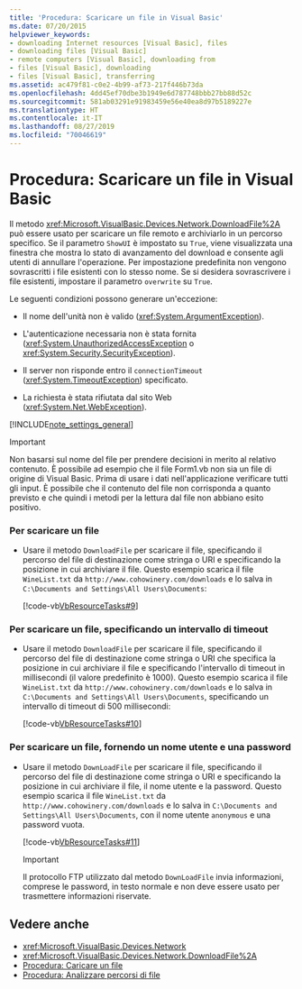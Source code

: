 ```yaml
---
title: 'Procedura: Scaricare un file in Visual Basic'
ms.date: 07/20/2015
helpviewer_keywords:
- downloading Internet resources [Visual Basic], files
- downloading files [Visual Basic]
- remote computers [Visual Basic], downloading from
- files [Visual Basic], downloading
- files [Visual Basic], transferring
ms.assetid: ac479f81-c0e2-4b99-af73-217f446b73da
ms.openlocfilehash: 4dd45ef70dbe3b1949e6d787748bbb27bb88d52c
ms.sourcegitcommit: 581ab03291e91983459e56e40ea8d97b5189227e
ms.translationtype: HT
ms.contentlocale: it-IT
ms.lasthandoff: 08/27/2019
ms.locfileid: "70046619"
---
```

# <a name="how-to-download-a-file-in-visual-basic"></a>Procedura: Scaricare un file in Visual Basic

Il metodo <xref:Microsoft.VisualBasic.Devices.Network.DownloadFile%2A> può essere usato per scaricare un file remoto e archiviarlo in un percorso specifico. Se il parametro `ShowUI` è impostato su `True`, viene visualizzata una finestra che mostra lo stato di avanzamento del download e consente agli utenti di annullare l'operazione. Per impostazione predefinita non vengono sovrascritti i file esistenti con lo stesso nome. Se si desidera sovrascrivere i file esistenti, impostare il parametro `overwrite` su `True`.

Le seguenti condizioni possono generare un'eccezione:

- Il nome dell'unità non è valido (<xref:System.ArgumentException>).

- L'autenticazione necessaria non è stata fornita (<xref:System.UnauthorizedAccessException> o <xref:System.Security.SecurityException>).

- Il server non risponde entro il `connectionTimeout` (<xref:System.TimeoutException>) specificato.

- La richiesta è stata rifiutata dal sito Web (<xref:System.Net.WebException>).

[!INCLUDE[note_settings_general](~/includes/note-settings-general-md.md)]

> [!IMPORTANT]
> Non basarsi sul nome del file per prendere decisioni in merito al relativo contenuto. È possibile ad esempio che il file Form1.vb non sia un file di origine di Visual Basic. Prima di usare i dati nell'applicazione verificare tutti gli input. È possibile che il contenuto del file non corrisponda a quanto previsto e che quindi i metodi per la lettura dal file non abbiano esito positivo.

### <a name="to-download-a-file"></a>Per scaricare un file

- Usare il metodo `DownloadFile` per scaricare il file, specificando il percorso del file di destinazione come stringa o URI e specificando la posizione in cui archiviare il file. Questo esempio scarica il file `WineList.txt` da `http://www.cohowinery.com/downloads` e lo salva in `C:\Documents and Settings\All Users\Documents`:

  [!code-vb[VbResourceTasks#9](~/samples/snippets/visualbasic/VS_Snippets_VBCSharp/VbResourceTasks/VB/Class1.vb#9)]

### <a name="to-download-a-file-specifying-a-time-out-interval"></a>Per scaricare un file, specificando un intervallo di timeout

- Usare il metodo `DownloadFile` per scaricare il file, specificando il percorso del file di destinazione come stringa o URI che specifica la posizione in cui archiviare il file e specificando l'intervallo di timeout in millisecondi (il valore predefinito è 1000). Questo esempio scarica il file `WineList.txt` da `http://www.cohowinery.com/downloads` e lo salva in `C:\Documents and Settings\All Users\Documents`, specificando un intervallo di timeout di 500 millisecondi:

  [!code-vb[VbResourceTasks#10](~/samples/snippets/visualbasic/VS_Snippets_VBCSharp/VbResourceTasks/VB/Class1.vb#10)]

### <a name="to-download-a-file-supplying-a-user-name-and-password"></a>Per scaricare un file, fornendo un nome utente e una password

- Usare il metodo `DownLoadFile` per scaricare il file, specificando il percorso del file di destinazione come stringa o URI e specificando la posizione in cui archiviare il file, il nome utente e la password. Questo esempio scarica il file `WineList.txt` da `http://www.cohowinery.com/downloads` e lo salva in `C:\Documents and Settings\All Users\Documents`, con il nome utente `anonymous` e una password vuota.

  [!code-vb[VbResourceTasks#11](~/samples/snippets/visualbasic/VS_Snippets_VBCSharp/VbResourceTasks/VB/Class1.vb#11)]

  > [!IMPORTANT]
  > Il protocollo FTP utilizzato dal metodo `DownLoadFile` invia informazioni, comprese le password, in testo normale e non deve essere usato per trasmettere informazioni riservate.

## <a name="see-also"></a>Vedere anche

- <xref:Microsoft.VisualBasic.Devices.Network>
- <xref:Microsoft.VisualBasic.Devices.Network.DownloadFile%2A>
- [Procedura: Caricare un file](../../../../visual-basic/developing-apps/programming/computer-resources/how-to-upload-a-file.md)
- [Procedura: Analizzare percorsi di file](../../../../visual-basic/developing-apps/programming/drives-directories-files/how-to-parse-file-paths.md)
